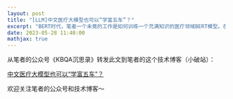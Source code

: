 ```yaml
---
layout: post
title: "[LLM]中文医疗大模型也可以“学富五车”？"
excerpt: "BERT时代，笔者一个未竟的工作是如何训练一个充满知识的医疗领域BERT模型。在这篇文章中得到了工作上的延续，这里我们讨论如何为中文医疗大模型插上知识的翅膀。（实际原因是针对这个问题最近被挑战很多次～）"
date: 2023-05-28 11:40:00
mathjax: true
---
```


从笔者的公众号《KBQA沉思录》转发此文到笔者的这个技术博客（小破站）：

[中文医疗大模型也可以“学富五车”？](https://mp.weixin.qq.com/s?__biz=MzU2MTY2ODEzNA==&mid=2247484690&idx=1&sn=ace1259bbc2bb7986d666b3f7addffab&chksm=fc740c5bcb03854d4f64e9fcd8f88421e57b9679b830ab09742af145498a93d252bce3842374&token=1793488826&lang=zh_CN#rd)


欢迎关注笔者的公众号和技术博客～

